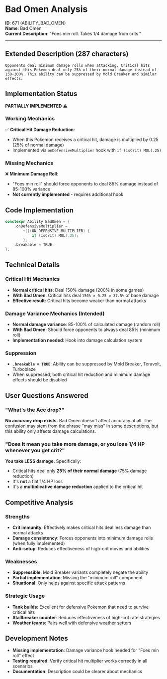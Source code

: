 # Bad Omen Analysis
**ID**: 671 (ABILITY_BAD_OMEN)  
**Name**: Bad Omen  
**Current Description**: "Foes min roll. Takes 1/4 damage from crits."

---

## Extended Description (287 characters)
```
Opponents deal minimum damage rolls when attacking. Critical hits against this Pokemon deal only 25% of their normal damage instead of 150-200%. This ability can be suppressed by Mold Breaker and similar effects.
```

## Implementation Status
**PARTIALLY IMPLEMENTED** ⚠️

### Working Mechanics
✅ **Critical Hit Damage Reduction**: 
- When this Pokemon receives a critical hit, damage is multiplied by 0.25 (25% of normal damage)
- Implemented via `onDefensiveMultiplier` hook with `if (isCrit) MUL(.25)`

### Missing Mechanics  
❌ **Minimum Damage Roll**: 
- "Foes min roll" should force opponents to deal 85% damage instead of 85-100% variance
- **Not currently implemented** - requires additional hook

## Code Implementation
```cpp
constexpr Ability BadOmen = {
    .onDefensiveMultiplier =
        +[](ON_DEFENSIVE_MULTIPLIER) {
            if (isCrit) MUL(.25);
        },
    .breakable = TRUE,
};
```

## Technical Details

### Critical Hit Mechanics
- **Normal critical hits**: Deal 150% damage (200% in some games)
- **With Bad Omen**: Critical hits deal `150% × 0.25 = 37.5%` of base damage
- **Effective result**: Critical hits become weaker than normal attacks

### Damage Variance Mechanics (Intended)
- **Normal damage variance**: 85-100% of calculated damage (random roll)
- **With Bad Omen**: Should force opponents to always deal 85% (minimum roll)
- **Implementation needed**: Hook into damage calculation system

### Suppression
- **`.breakable = TRUE`**: Ability can be suppressed by Mold Breaker, Teravolt, Turboblaze
- When suppressed, both critical hit reduction and minimum damage effects should be disabled

## User Questions Answered

### "What's the Acc drop?"
**No accuracy drop exists.** Bad Omen doesn't affect accuracy at all. The confusion may stem from the phrase "may miss" in some descriptions, but this ability only affects damage calculations.

### "Does it mean you take more damage, or you lose 1/4 HP whenever you get crit?"
**You take LESS damage.** Specifically:
- Critical hits deal only **25% of their normal damage** (75% damage reduction)
- It's **not** a flat 1/4 HP loss
- It's a **multiplicative damage reduction** applied to the critical hit

## Competitive Analysis

### Strengths
- **Crit immunity**: Effectively makes critical hits deal less damage than normal attacks
- **Damage consistency**: Forces opponents into minimum damage rolls (when fully implemented)
- **Anti-setup**: Reduces effectiveness of high-crit moves and abilities

### Weaknesses
- **Suppressible**: Mold Breaker variants completely negate the ability
- **Partial implementation**: Missing the "minimum roll" component
- **Situational**: Only helps against specific attack patterns

### Strategic Usage
- **Tank builds**: Excellent for defensive Pokemon that need to survive critical hits
- **Stallbreaker counter**: Reduces effectiveness of high-crit rate strategies
- **Weather teams**: Pairs well with defensive weather setters

## Development Notes
- **Missing implementation**: Damage variance hook needed for "Foes min roll" effect
- **Testing required**: Verify critical hit multiplier works correctly in all scenarios
- **Documentation**: Description could be clearer about mechanics